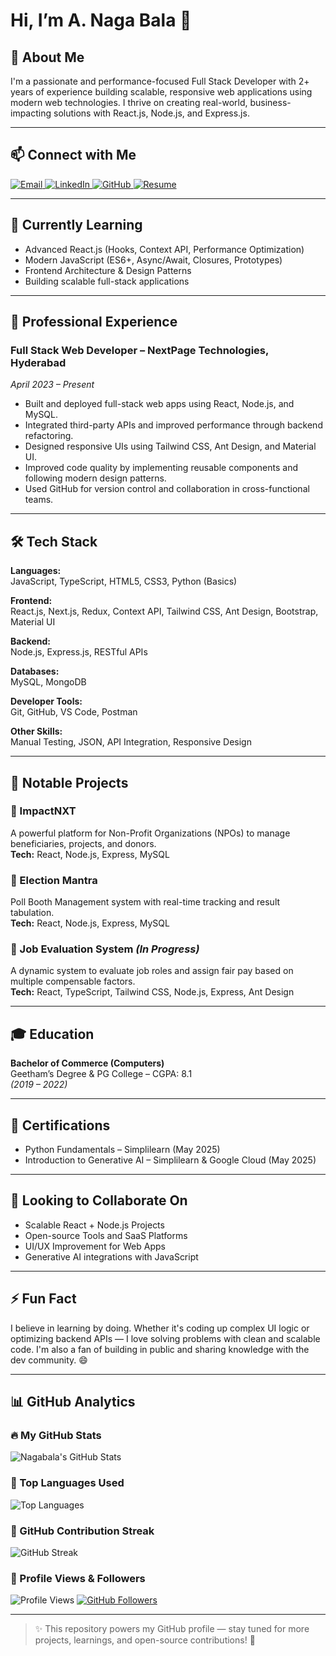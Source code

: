 # Hi, I’m A. Naga Bala 👋

## 🚀 About Me
I'm a passionate and performance-focused Full Stack Developer with 2+ years of experience building scalable, responsive web applications using modern web technologies. I thrive on creating real-world, business-impacting solutions with React.js, Node.js, and Express.js.

---

<h2>📫 Connect with Me</h2>

<a href="mailto:anbala0330@gmail.com" target="_blank">
  <img src="https://img.shields.io/badge/Email-D14836?style=for-the-badge&logo=gmail&logoColor=white" alt="Email" />
</a>

<a href="https://linkedin.com/in/anagabala0330" target="_blank">
  <img src="https://img.shields.io/badge/LinkedIn-0A66C2?style=for-the-badge&logo=linkedin&logoColor=white" alt="LinkedIn" />
</a>

<a href="https://github.com/nagabala3003" target="_blank">
  <img src="https://img.shields.io/badge/GitHub-000?style=for-the-badge&logo=github&logoColor=white" alt="GitHub" />
</a>

<a href="https://drive.google.com/file/d/1xYzABCd1234/view?usp=sharing" target="_blank">
  <img src="https://img.shields.io/badge/Resume-0078D4?style=for-the-badge&logo=google-drive&logoColor=white" alt="Resume" />
</a>

---

## 🧠 Currently Learning
- Advanced React.js (Hooks, Context API, Performance Optimization)
- Modern JavaScript (ES6+, Async/Await, Closures, Prototypes)
- Frontend Architecture & Design Patterns
- Building scalable full-stack applications

---

## 💼 Professional Experience

### Full Stack Web Developer – NextPage Technologies, Hyderabad  
_April 2023 – Present_

- Built and deployed full-stack web apps using React, Node.js, and MySQL.
- Integrated third-party APIs and improved performance through backend refactoring.
- Designed responsive UIs using Tailwind CSS, Ant Design, and Material UI.
- Improved code quality by implementing reusable components and following modern design patterns.
- Used GitHub for version control and collaboration in cross-functional teams.

---

## 🛠️ Tech Stack

**Languages:**  
JavaScript, TypeScript, HTML5, CSS3, Python (Basics)

**Frontend:**  
React.js, Next.js, Redux, Context API, Tailwind CSS, Ant Design, Bootstrap, Material UI

**Backend:**  
Node.js, Express.js, RESTful APIs

**Databases:**  
MySQL, MongoDB

**Developer Tools:**  
Git, GitHub, VS Code, Postman

**Other Skills:**  
Manual Testing, JSON, API Integration, Responsive Design

---

## 📂 Notable Projects

### 🔸 ImpactNXT  
A powerful platform for Non-Profit Organizations (NPOs) to manage beneficiaries, projects, and donors.  
**Tech:** React, Node.js, Express, MySQL

### 🔸 Election Mantra  
Poll Booth Management system with real-time tracking and result tabulation.  
**Tech:** React, Node.js, Express, MySQL

### 🔸 Job Evaluation System _(In Progress)_  
A dynamic system to evaluate job roles and assign fair pay based on multiple compensable factors.  
**Tech:** React, TypeScript, Tailwind CSS, Node.js, Express, Ant Design

---

## 🎓 Education

**Bachelor of Commerce (Computers)**  
Geetham’s Degree & PG College – CGPA: 8.1  
_(2019 – 2022)_

---

## 📜 Certifications

- Python Fundamentals – Simplilearn (May 2025)
- Introduction to Generative AI – Simplilearn & Google Cloud (May 2025)

---

## 🤝 Looking to Collaborate On

- Scalable React + Node.js Projects  
- Open-source Tools and SaaS Platforms  
- UI/UX Improvement for Web Apps  
- Generative AI integrations with JavaScript

---

## ⚡ Fun Fact

I believe in learning by doing. Whether it's coding up complex UI logic or optimizing backend APIs — I love solving problems with clean and scalable code. I'm also a fan of building in public and sharing knowledge with the dev community. 😄

---

## 📊 GitHub Analytics

### 🔥 My GitHub Stats
![Nagabala's GitHub Stats](https://github-readme-stats.vercel.app/api?username=nagabala3003&show_icons=true&theme=radical&hide=contribs,prs)

### 📌 Top Languages Used
![Top Languages](https://github-readme-stats.vercel.app/api/top-langs/?username=nagabala3003&layout=compact&theme=radical)

### 🚀 GitHub Contribution Streak
![GitHub Streak](https://streak-stats.demolab.com?user=nagabala3003&theme=radical)

### 👀 Profile Views & Followers
![Profile Views](https://komarev.com/ghpvc/?username=nagabala3003&label=Profile%20views&color=0e75b6&style=flat)
[![GitHub Followers](https://img.shields.io/github/followers/nagabala3003?label=Follow&style=social)](https://github.com/nagabala3003)


---

> ✨ This repository powers my GitHub profile — stay tuned for more projects, learnings, and open-source contributions! 🚀
